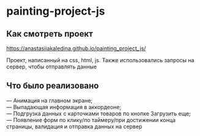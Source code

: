 # painting-project-js

## Как смотреть проект

https://anastasiiakaledina.github.io/painting_project_js/

Проект, написанный на css, html, js. Также использовались запросы на сервер, чтобы отправлять данные

## Что было реализовано

— Анимация на главном экране;  
— Выпадающая информация в аккордеоне;  
— Подгрузка данных с карточками товаров по кнопке Загрузить еще;  
— Появление форм по клику/по таймеру/при достижении конца страницы, валидация и отправка данных на сервер
